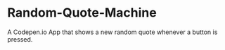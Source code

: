 # Random-Quote-Machine
A Codepen.io App that shows a new random quote whenever a button is pressed.
